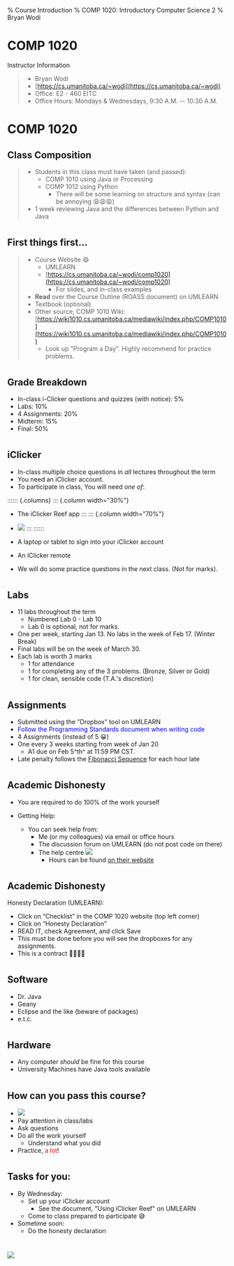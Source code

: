 % Course Introduction
% COMP 1020: Introductory Computer Science 2
% Bryan Wodi


# COMP 1020

Instructor Information

> * Bryan Wodi
> * [https://cs.umanitoba.ca/~wodi](https://cs.umanitoba.ca/~wodi)
> * Office: E2 - 460 EITC
> * Office Hours: Mondays & Wednesdays, 9:30 A.M. -- 10:30 A.M.


# COMP 1020
## Class Composition


> - Students in this class must have taken (and passed):
>     * COMP 1010 using Java or Processing
>     * COMP 1012 using Python
>         + There will be some learning on structure and syntax (can be annoying :weary::weary::weary:)
> - 1 week reviewing Java and the differences between Python and Java


# 
## First things first...
> - Course Website :smile:
>   - UMLEARN
>   - [https://cs.umanitoba.ca/~wodi/comp1020](https://cs.umanitoba.ca/~wodi/comp1020)
>     - For slides, and in-class examples
> - **Read** over the Course Outline (ROASS document) on UMLEARN
> - Textbook (optional)
> - Other source, COMP 1010 Wiki: [https://wiki1010.cs.umanitoba.ca/mediawiki/index.php/COMP1010](https://wiki1010.cs.umanitoba.ca/mediawiki/index.php/COMP1010)
>   - Look up "Program a Day". Highly recommend for practice problems.

# 
## Grade Breakdown
- In-class i-Clicker questions and quizzes (with notice): 5% 
- Labs: 10%
- 4 Assignments: 20%
- Midterm: 15%
- Final: 50%

#
## iClicker
- In-class multiple choice questions in *all* lectures throughout the term
- You need an iClicker account.
- To participate in class, You will need _one of_:

:::::: {.columns}
::: {.column width="30%"}
  - The iClicker Reef app 
:::
::: {.column width="70%"}
  - ![](images/iclicker.png)
:::
::::::

  - A laptop or tablet to sign into your iClicker account
  - An iClicker remote 
- We will do some practice questions in the next class. (Not for marks).

#
## Labs
- 11 labs throughout the term
  - Numbered Lab 0 - Lab 10
  - Lab 0 is optional, not for marks.
- One per week, starting Jan 13. No labs in the week of Feb 17. (Winter Break)
- Final labs will be on the week of March 30.
- Each lab is worth 3 marks
  - 1 for attendance
  - 1 for completing any of the 3 problems. (Bronze, Silver or Gold)
  - 1 for clean, sensible code (T.A.'s discretion)

#
## Assignments
- Submitted using the "Dropbox" tool on UMLEARN
- <span style="color:blue">Follow the Programming Standards document when writing code</span>
- 4 Assignments (instead of 5 :grinning:)
- One every 3 weeks starting from week of Jan 20
  - A1 due on Feb 5^th^ at 11:59 PM CST.
- Late penalty follows the <ins>[Fibonacci Sequence](https://www.mathsisfun.com/numbers/fibonacci-sequence.html)</ins> for each hour late

#
## Academic Dishonesty
- You are required to do 100% of the work yourself

- Getting Help:
  - You can seek help from:
    - Me (or my colleagues) via email or office hours
    - The discussion forum on UMLEARN (do not post code on there)
    - The help centre ![](images/help.png)
      - Hours can be found <ins>[on their website](https://www.sci.umanitoba.ca/cs/help/)</ins>

# 
## Academic Dishonesty
Honesty Declaration (UMLEARN):

- Click on “Checklist” in the COMP 1020 website (top left corner)
- Click on “Honesty Declaration”
- READ IT, check Agreement, and click Save
- This must be done before you will see the dropboxes for any assignments.
- This is a contract :couple::two_men_holding_hands::two_women_holding_hands::couple_with_heart:

#
## Software
- Dr. Java
- Geany
- Eclipse and the like (beware of packages)
- e.t.c.

#
## Hardware
- Any computer *should* be fine for this course
- University Machines have Java tools available
 
#
## How can you pass this course?
- ![](images/jealous.png)
- Pay attention in class/labs
- Ask questions
- Do all the work yourself
  - Understand what you did
- Practice, <span style="color:red">a lot</span>!

#
## Tasks for you:
- By Wednesday:
  - Set up your iClicker account
    - See the document, "Using iClicker Reef" on UMLEARN
  - Come to class prepared to participate :sweat_smile:
- Sometime soon:
  - Do the honesty declaration
  
#
## 
![](images/unclesam.png)
